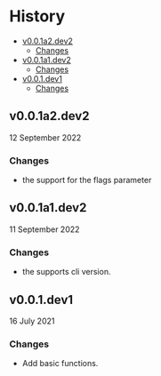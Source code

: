 # History

- [v0.0.1a2.dev2](#v001a2dev2)
  - [Changes](#changes)
- [v0.0.1a1.dev2](#v001a1dev2)
  - [Changes](#changes-1)
- [v0.0.1.dev1](#v001dev1)
  - [Changes](#changes-2)

## v0.0.1a2.dev2

12 September 2022

### Changes

- the support for the flags parameter

## v0.0.1a1.dev2

11 September 2022

### Changes

- the supports cli version.

## v0.0.1.dev1

16 July 2021

### Changes

- Add basic functions.
